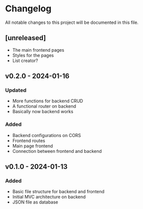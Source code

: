 # Changelog

All notable changes to this project will be documented in this file.

## [unreleased]

-   The main frontend pages
-   Styles for the pages
-   List creator?

## v0.2.0 - 2024-01-16

### Updated

-   More functions for backend CRUD
-   A functional router on backend
-   Basically now backend works

### Added

-   Backend configurations on CORS
-   Frontend routes
-   Main page frontend
-   Connection between frontend and backend

## v0.1.0 - 2024-01-13

### Added

-   Basic file structure for backend and frontend
-   Initial MVC architecture on backend
-   JSON file as database
